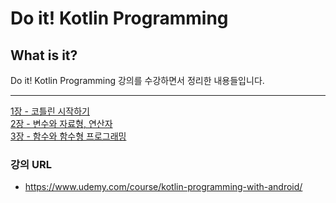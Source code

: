# Do it! Kotlin Programming

## What is it?

Do it! Kotlin Programming 강의를 수강하면서 정리한 내용들입니다.

---
[1장 - 코틀린 시작하기](/note/1장.md)   
[2장 - 변수와 자료형, 연산자](/note/2장.md)   
[3장 - 함수와 함수형 프로그래밍](/note/3장.md)

### 강의 URL
- https://www.udemy.com/course/kotlin-programming-with-android/